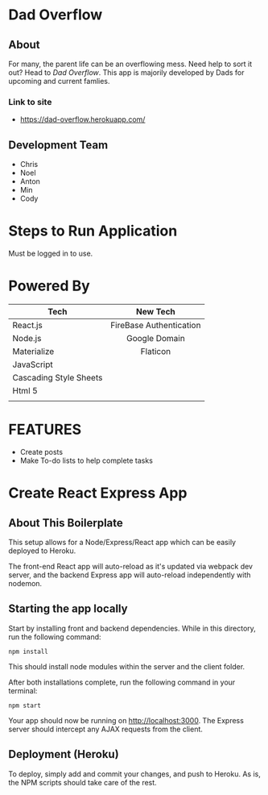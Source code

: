 # Dad Overflow
## About
For many, the parent life can be an overflowing mess. Need help to sort it out? Head to *Dad Overflow*. This app is majorily developed by Dads for upcoming and current famlies.
### Link to site
 * https://dad-overflow.herokuapp.com/
## Development Team
  * Chris
  * Noel
  * Anton
  * Min
  * Cody

# Steps to Run Application
Must be logged in to use.
# Powered By

  | Tech                  |  New Tech               |
  | ----------------------|:-----------------------:|
  | React.js              | FireBase Authentication | 
  | Node.js               | Google Domain           |
  | Materialize           | Flaticon                |
  | JavaScript            |                         |  
  | Cascading Style Sheets|                         |
  | Html 5                |                         |
  |                       |                         |

# FEATURES
 * Create posts
 * Make To-do lists to help complete tasks

# Create React Express App

## About This Boilerplate

This setup allows for a Node/Express/React app which can be easily deployed to Heroku.

The front-end React app will auto-reload as it's updated via webpack dev server, and the backend Express app will auto-reload independently with nodemon.

## Starting the app locally

Start by installing front and backend dependencies. While in this directory, run the following command:

```
npm install
```

This should install node modules within the server and the client folder.

After both installations complete, run the following command in your terminal:

```
npm start
```

Your app should now be running on <http://localhost:3000>. The Express server should intercept any AJAX requests from the client.

## Deployment (Heroku)

To deploy, simply add and commit your changes, and push to Heroku. As is, the NPM scripts should take care of the rest.
